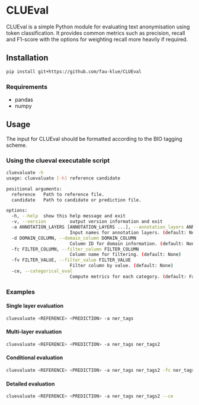 # CLUEval

CLUEval is a simple Python module for evaluating text anonymisation using token classification. It provides common metrics such as precision, recall and F1-score with the options for weighting recall more heavily if required.

## Installation
```sh
pip install git+https://github.com/fau-klue/CLUEval
```
### Requirements
- pandas
- numpy

## Usage
The input for CLUEval should be formatted according to the BIO tagging scheme.
### Using the clueval executable script
```sh
cluevaluate -h
usage: cluevaluate [-h] reference candidate

positional arguments:
  reference   Path to reference file.
  candidate   Path to candidate or prediction file.

options:
  -h, --help  show this help message and exit
  -v, --version         output version information and exit
  -a ANNOTATION_LAYERS [ANNOTATION_LAYERS ...], --annotation_layers ANNOTATION_LAYERS [ANNOTATION_LAYERS ...]
                        Input names for annotation layers. (default: None)
  -d DOMAIN_COLUMN, --domain_column DOMAIN_COLUMN
                        Column ID for domain information. (default: None)
  -fc FILTER_COLUMN, --filter_column FILTER_COLUMN
                        Column name for filtering. (default: None)
  -fv FILTER_VALUE, --filter_value FILTER_VALUE
                        Filter column by value. (default: None)
  -ce, --categorical_eval
                        Compute metrics for each category. (default: False)
```
### Examples
#### Single layer evaluation
```sh
cluevaluate <REFERENCE> <PREDICTION> -a ner_tags
```
#### Multi-layer evaluation
```sh
cluevaluate <REFERENCE> <PREDICTION> -a ner_tags ner_tags2
```
#### Conditional evaluation
```sh
cluevaluate <REFERENCE> <PREDICTION> -a ner_tags ner_tags2 -fc ner_tags2 -fv PERSON
```
#### Detailed evaluation
```sh
cluevaluate <REFERENCE> <PREDICTION> -a ner_tags ner_tags2 --ce
```